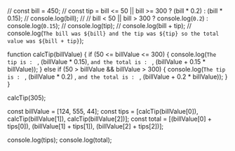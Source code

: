 // const bill = 450;
// const tip = bill <= 50 || bill >= 300 ? (bill * 0.2) : (bill * 0.15);
// console.log(bill);
// // bill < 50 || bill > 300 ? console.log(`0.2`) : console.log(`0.15`);
// console.log(tip);
// console.log(bill + tip);
// console.log(`The bill was ${bill} and the tip was ${tip} so the total value was ${bill + tip}`);


function calcTip(billValue) {
    if (50 <= billValue <= 300) {
    console.log(`The tip is : ` , (billValue * 0.15), `and the total is : ` , (billValue + 0.15 * billValue));
} else if (50 > billValue && billValue > 300) {
    console.log(`The tip is : ` , (billValue * 0.2) , `and the total is : ` , (billValue + 0.2 * billValue));
}
}

calcTip(305);

const billValue = [124, 555, 44];
const tips = [calcTip(billValue[0]), calcTip(billValue[1]), calcTip(billValue[2])];
const total = [(billValue[0] + tips[0]), (billValue[1] + tips[1]), (billValue[2] + tips[2])];

console.log(tips);
console.log(total);
